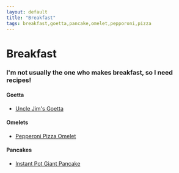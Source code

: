 ```yaml
---
layout: default
title: "Breakfast"
tags: breakfast,goetta,pancake,omelet,pepporoni,pizza
---
```

# Breakfast

### I'm not usually the one who makes breakfast, so I need recipes!

#### Goetta
* [Uncle Jim's Goetta]({{site.github.url}}/Breakfast/UncleJimsGoetta/index.html)

#### Omelets
* [Pepperoni Pizza Omelet]({{site.github.url}}/Breakfast/PepperoniPizzaOmelet/index.html)

#### Pancakes
* [Instant Pot Giant Pancake]({{site.github.url}}/InstantPot/GiantPancake/index.html)
